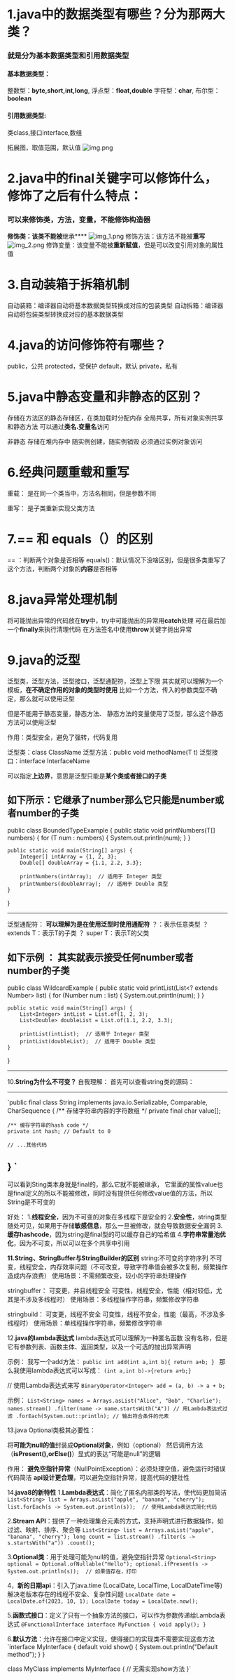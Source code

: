 
# 1.java中的数据类型有哪些？分为那两大类？

###   就是分为基本数据类型和引用数据类型

#### 基本数据类型：
整数型：**byte,short,int,long**,
浮点型：**float,double**
字符型：**char**,
布尔型：**boolean**

#### 引用数据类型:
类class,接口interface,数组

拓展图，取值范围，默认值
![img.png](img.png)


# 2.java中的final关键字可以修饰什么，修饰了之后有什么特点：

### 可以来修饰**类，方法，变量**，不能修饰**构造器**

**修饰类：该类不能被**继承****
![img_1.png](img_1.png)
修饰方法：该方法不能被**重写**
![img_2.png](img_2.png)
修饰变量：该变量不能被**重新赋值**，但是可以改变引用对象的属性值



# 3.自动装箱于拆箱机制

自动装箱：编译器自动将基本数据类型转换成对应的包装类型
自动拆箱：编译器自动将包装类型转换成对应的基本数据类型




# 4.java的访问修饰符有哪些？

public，公共
protected，受保护
default，默认
private，私有


# 5.java中静态变量和非静态的区别？

存储在方法区的静态存储区，在类加载时分配内存
全局共享，所有对象实例共享和静态方法
可以通过**类名.变量名**访问

非静态
存储在堆内存中
随实例创建，随实例销毁
必须通过实例对象访问


# 6.**经典问题重载和重写**

重载：
是在同一个类当中，方法名相同，但是参数不同

重写：
是子类重新实现父类方法


# 7.== 和 equals（）的区别

== ：判断两个对象是否相等
equals()：默认情况下没啥区别，但是很多类重写了这个方法，判断两个对象的**内容**是否相等

# 8.**java异常处理机制**

将可能抛出异常的代码放在**try**中，try中可能抛出的异常用**catch**处理
可在最后加一个**finally**来执行清理代码
在方法签名中使用**throw**关键字抛出异常

# 9.**java的泛型**

泛型类，泛型方法，泛型接口，泛型通配符，泛型上下限
其实就可以理解为一个模板，**在不确定作用的对象的类型时使用**
比如一个方法，传入的参数类型不确定，那么就可以使用泛型

但是不能用于静态变量，静态方法、
静态方法的变量使用了泛型，那么这个静态方法可以使用泛型

作用：类型安全，避免了强转，代码复用

泛型类：class ClassName<T>
泛型方法：public <T> void methodName(T t)
泛型接口：interface InterfaceName<T>

可以指定**上边界**，意思是泛型只能是**某个类或者接口的子类**


如下所示：它继承了number那么它只能是number或者number的子类
-------------------------------------------------------------------------------------------------------------------------------------------------------------------------------------------------------------------------------------------------------------------------------------------------------------------------------------------------------------
public class BoundedTypeExample {
public static <T extends Number> void printNumbers(T[] numbers) {
for (T num : numbers) {
System.out.println(num);
}
}

    public static void main(String[] args) {
        Integer[] intArray = {1, 2, 3};
        Double[] doubleArray = {1.1, 2.2, 3.3};

        printNumbers(intArray);  // 适用于 Integer 类型
        printNumbers(doubleArray);  // 适用于 Double 类型
    }
}

------------------------------------------------------------------------------------------------------------------------------------------------------------------------------------------------------------------------------------------------------------------------------------------------------------------------------------------------------

泛型通配符：
**可以理解为是在使用泛型时使用通配符**
？：表示任意类型
？ extends T：表示T的子类
？ super T：表示T的父类

如下示例 ： 其实就表示接受任何number或者number的子类
-------------------------------------------------------------------------------------------------------------------------------------------------------------------------------------------------------------------------------------------------------------------------------------------------------------------------------------------------------------
public class WildcardExample {
public static void printList(List<? extends Number> list) {
for (Number num : list) {
System.out.println(num);
}
}

    public static void main(String[] args) {
        List<Integer> intList = List.of(1, 2, 3);
        List<Double> doubleList = List.of(1.1, 2.2, 3.3);

        printList(intList);  // 适用于 Integer 类型
        printList(doubleList);  // 适用于 Double 类型
    }
}

--------------------------------------------------------------------------------------------------------------------------------------------------------------------------------------------------------------------------------------------------------------------------------










10.**String为什么不可变？**
自我理解：
首先可以查看string类的源码：

-------------------------------------------------------------------------------------------------------------------------------------------------------------------------------------------------------------------------------------------------------------------------------------------------------------------------------------
`public final class String
implements java.io.Serializable, Comparable, CharSequence {
/** 存储字符串内容的字符数组 */
private final char value[];

    /** 缓存字符串的hash code */
    private int hash; // Default to 0
    
    // ...其他代码
}
`
-------------------------------------------------------------------------------------------------------------------------------------------------------------------------------------------------------------------------------------------------------------------------------------------------------------------------------------
可以看到Sting类本身就是final的，那么它就不能被继承，
它里面的属性value也是final定义的所以不能被修改，同时没有提供任何修改value值的方法，所以String是不可变的


好处：
1.**线程安全**，因为不可变的对象在多线程下是安全的
2.**安全性**，string类型随处可见，如果用于存储**敏感信息**，那么一旦被修改，就会导致数据安全漏洞
3.**缓存hashcode**，因为string是final型的可以缓存自己的哈希值
4.**字符串常量池优化**，因为不可变，所以可以在多个共享中引用





**11.String、StringBuffer与StringBuilder的区别**
string:不可变的字符序列
不可变，线程安全，内存效率问题（不可改变，导致字符串值会被多次复制，频繁操作造成内存浪费）
使用场景：不需频繁改变，较小的字符串处理操作



stringbuffer：
可变更，并且线程安全
可变性，线程安全，性能（相对较低，尤其是不涉及多线程时）
使用场景：多线程操作字符串，频繁修改字符串


stringbuild：
可变更，线程不安全
可变性，线程不安全，性能（最高，不涉及多线程时）
使用场景：单线程操作字符串，频繁修改字符串





12.**java的lambda表达式**
lambda表达式可以理解为一种匿名函数
没有名称，但是它有参数列表、函数主体、返回类型，以及一个可选的抛出异常声明


示例：
我写一个add方法：
`public int add(int a,int b){
return a+b;
}
`
那么我使用lambda表达式可以写成：
`(int a,int b)->{return a+b;}`

// 使用Lambda表达式来写
`BinaryOperator<Integer> add = (a, b) -> a + b;`

示例：
`List<String> names = Arrays.asList("Alice", "Bob", "Charlie");
names.stream()
.filter(name -> name.startsWith("A")) // 用Lambda表达式过滤
.forEach(System.out::println); // 输出符合条件的元素`




13.java Optional类极其必要性：
 
将**可能为null的值**封装成**Optional对象**，例如（optional<String>）
然后调用方法（**isPresent(),orElse()**）显式的表达“可能是null”的逻辑

作用：
**避免空指针异常**（NullPointException）：必须处理空值，避免运行时错误
代码简洁
**api设计更合理**，可以避免空指针异常，提高代码的健壮性





14.**java8的新特性**
1.**Lambda表达式**：简化了匿名内部类的写法，使代码更加简洁
`List<String> list = Arrays.asList("apple", "banana", "cherry");
list.forEach(s -> System.out.println(s));  // 使用Lambda表达式简化代码`


2.**Stream API**：提供了一种处理集合元素的方式，支持声明式进行数据操作，如过滤、映射、排序、聚合等
`List<String> list = Arrays.asList("apple", "banana", "cherry");
long count = list.stream()
.filter(s -> s.startsWith("a"))
.count();`


3.**Optional类**：用于处理可能为null的值，避免空指针异常
`Optional<String> optional = Optional.ofNullable("Hello");
optional.ifPresent(s -> System.out.println(s));  // 如果值存在，打印
`

4，**新的日期api**：引入了java.time (LocalDate, LocalTime, LocalDateTime等)
解决老版本存在的线程不安全、复杂性问题
`LocalDate date = LocalDate.of(2023, 10, 1);
LocalDate today = LocalDate.now();`


5.**函数式接口**：定义了只有一个抽象方法的接口，可以作为参数传递给Lambda表达式
`@FunctionalInterface
interface MyFunction {
void apply();
}`

6.**默认方法**：允许在接口中定义实现，使得接口的实现类不需要实现这些方法
`interface MyInterface {
default void show() {
System.out.println("Default method");
}
}

class MyClass implements MyInterface {
// 无需实现show方法
}`













